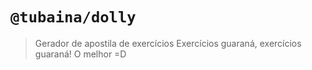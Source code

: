 # `@tubaina/dolly`

> Gerador de apostila de exercícios 
> Exercícios guaraná, exercícios guaraná! O melhor =D